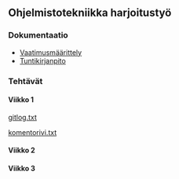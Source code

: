 ## Ohjelmistotekniikka harjoitustyö

### Dokumentaatio
- [Vaatimusmäärittely](https://github.com/hhelstela/ot-harjoitustyo/blob/main/harjoitustyo/vaatimusmaarittely.md)
- [Tuntikirjanpito](https://github.com/hhelstela/ot-harjoitustyo/blob/main/harjoitustyo/misc/vaatimusmaarittely.md)
### Tehtävät

#### Viikko 1

[gitlog.txt](https://github.com/hhelstela/ot-harjoitustyo/blob/main/laskarit/viikko1/gitlog.txt)

[komentorivi.txt](https://github.com/hhelstela/ot-harjoitustyo/blob/main/laskarit/viikko1/komentorivi.txt)

#### Viikko 2

#### Viikko 3
